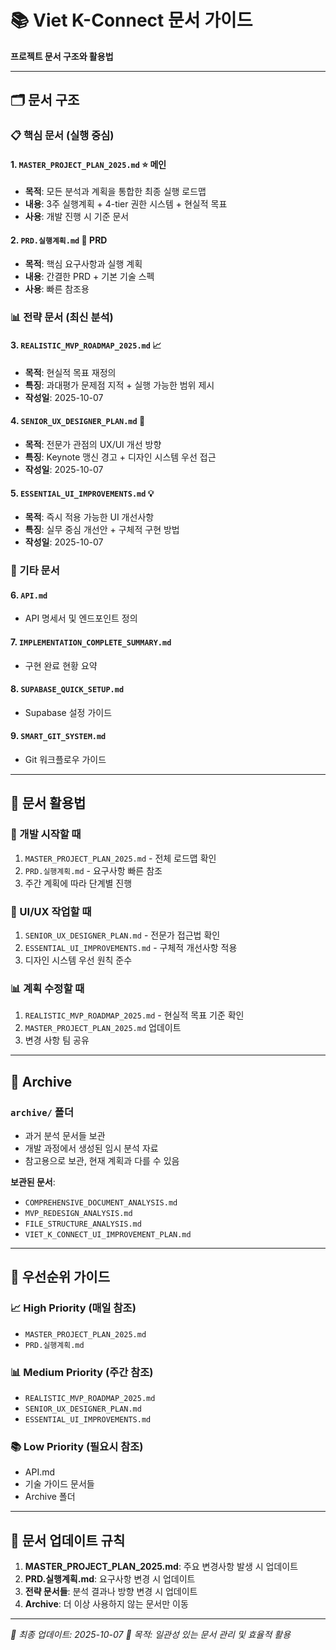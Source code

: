 # 📚 Viet K-Connect 문서 가이드

**프로젝트 문서 구조와 활용법**

---

## 🗂️ 문서 구조

### 📋 핵심 문서 (실행 중심)

#### 1. `MASTER_PROJECT_PLAN_2025.md` ⭐ **메인**
- **목적**: 모든 분석과 계획을 통합한 최종 실행 로드맵
- **내용**: 3주 실행계획 + 4-tier 권한 시스템 + 현실적 목표
- **사용**: 개발 진행 시 기준 문서

#### 2. `PRD.실행계획.md` 🎯 **PRD**
- **목적**: 핵심 요구사항과 실행 계획
- **내용**: 간결한 PRD + 기본 기술 스펙
- **사용**: 빠른 참조용

### 📊 전략 문서 (최신 분석)

#### 3. `REALISTIC_MVP_ROADMAP_2025.md` 📈
- **목적**: 현실적 목표 재정의
- **특징**: 과대평가 문제점 지적 + 실행 가능한 범위 제시
- **작성일**: 2025-10-07

#### 4. `SENIOR_UX_DESIGNER_PLAN.md` 🎨
- **목적**: 전문가 관점의 UX/UI 개선 방향
- **특징**: Keynote 맹신 경고 + 디자인 시스템 우선 접근
- **작성일**: 2025-10-07

#### 5. `ESSENTIAL_UI_IMPROVEMENTS.md` 💡
- **목적**: 즉시 적용 가능한 UI 개선사항
- **특징**: 실무 중심 개선안 + 구체적 구현 방법
- **작성일**: 2025-10-07

### 📁 기타 문서

#### 6. `API.md`
- API 명세서 및 엔드포인트 정의

#### 7. `IMPLEMENTATION_COMPLETE_SUMMARY.md`
- 구현 완료 현황 요약

#### 8. `SUPABASE_QUICK_SETUP.md`
- Supabase 설정 가이드

#### 9. `SMART_GIT_SYSTEM.md`
- Git 워크플로우 가이드

---

## 📖 문서 활용법

### 🚀 개발 시작할 때
1. `MASTER_PROJECT_PLAN_2025.md` - 전체 로드맵 확인
2. `PRD.실행계획.md` - 요구사항 빠른 참조
3. 주간 계획에 따라 단계별 진행

### 🎨 UI/UX 작업할 때
1. `SENIOR_UX_DESIGNER_PLAN.md` - 전문가 접근법 확인
2. `ESSENTIAL_UI_IMPROVEMENTS.md` - 구체적 개선사항 적용
3. 디자인 시스템 우선 원칙 준수

### 📊 계획 수정할 때
1. `REALISTIC_MVP_ROADMAP_2025.md` - 현실적 목표 기준 확인
2. `MASTER_PROJECT_PLAN_2025.md` 업데이트
3. 변경 사항 팀 공유

---

## 📁 Archive

### `archive/` 폴더
- 과거 분석 문서들 보관
- 개발 과정에서 생성된 임시 분석 자료
- 참고용으로 보관, 현재 계획과 다를 수 있음

**보관된 문서**:
- `COMPREHENSIVE_DOCUMENT_ANALYSIS.md`
- `MVP_REDESIGN_ANALYSIS.md`
- `FILE_STRUCTURE_ANALYSIS.md`
- `VIET_K_CONNECT_UI_IMPROVEMENT_PLAN.md`

---

## 🎯 우선순위 가이드

### 📈 High Priority (매일 참조)
- `MASTER_PROJECT_PLAN_2025.md`
- `PRD.실행계획.md`

### 📊 Medium Priority (주간 참조)
- `REALISTIC_MVP_ROADMAP_2025.md`
- `SENIOR_UX_DESIGNER_PLAN.md`
- `ESSENTIAL_UI_IMPROVEMENTS.md`

### 📚 Low Priority (필요시 참조)
- API.md
- 기술 가이드 문서들
- Archive 폴더

---

## 📝 문서 업데이트 규칙

1. **MASTER_PROJECT_PLAN_2025.md**: 주요 변경사항 발생 시 업데이트
2. **PRD.실행계획.md**: 요구사항 변경 시 업데이트
3. **전략 문서들**: 분석 결과나 방향 변경 시 업데이트
4. **Archive**: 더 이상 사용하지 않는 문서만 이동

---

*📅 최종 업데이트: 2025-10-07*
*🎯 목적: 일관성 있는 문서 관리 및 효율적 활용*